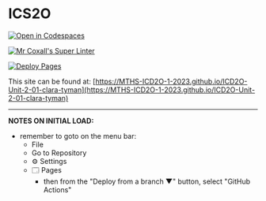 # ICS2O

[![Open in Codespaces](https://classroom.github.com/assets/launch-codespace-7f7980b617ed060a017424585567c406b6ee15c891e84e1186181d67ecf80aa0.svg)](https://classroom.github.com/open-in-codespaces?assignment_repo_id=14292377)

[![Mr Coxall's Super Linter](https://github.com/MTHS-ICD2O-1-2023/ICD2O-Unit-2-01-clara-tyman/workflows/Mr%20Coxall's%20Super%20Linter/badge.svg)](https://github.com/MTHS-ICD2O-1-2023/ICD2O-Unit-2-01-clara-tyman/actions)

[![Deploy Pages](https://github.com/MTHS-ICD2O-1-2023/ICD2O-Unit-2-01-clara-tyman/workflows/Deploy%20Pages/badge.svg)](https://github.com/MTHS-ICD2O-1-2023/ICD2O-Unit-2-01-clara-tyman/actions)

This site can be found at: [https://MTHS-ICD2O-1-2023.github.io/ICD2O-Unit-2-01-clara-tyman](https://MTHS-ICD2O-1-2023.github.io/ICD2O-Unit-2-01-clara-tyman)

---

**NOTES ON INITIAL LOAD:**
- remember to goto on the menu bar:
  - File
  - Go to Repository
  - ⚙ Settings
  - 🗔 Pages
    - then from the "Deploy from a branch ▼" button, select "GitHub Actions"
